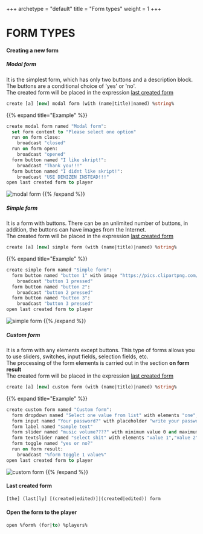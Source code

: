 +++
archetype = "default"
title = "Form types"
weight = 1
+++
# FORM TYPES

#### Creating a new form
##### Modal form
It is the simplest form, which has only two buttons and a description block. The buttons are a conditional choice of 'yes' or 'no'. \
The created form will be placed in the expression [last created form <i class="fas fa-link"></i>](#last-created-form)
```vb
create [a] [new] modal form (with (name|title)|named) %string%
```
{{% expand title="Example" %}}
```vb
create modal form named "Modal form":
  set form content to "Please select one option"
  run on form close:
    broadcast "closed"
  run on form open:
    broadcast "opened"
  form button named "I like skript!":
    broadcast "Thank you!!!"
  form button named "I didnt like skript!":
    broadcast "USE DENIZEN INSTEAD!!!"
open last created form to player
```
![modal form](/images/modal-form.jpg)
{{% /expand %}}

##### Simple form
It is a form with buttons. There can be an unlimited number of buttons, in addition, the buttons can have images from the Internet. \
The created form will be placed in the expression [last created form <i class="fas fa-link"></i>](#last-created-form)
```vb
create [a] [new] simple form (with (name|title)|named) %string%
```
{{% expand title="Example" %}}
```vb
create simple form named "Simple form":
  form button named "button 1" with image "https://pics.clipartpng.com/Carrots_PNG_Clipart-465.png":
    broadcast "button 1 pressed"
  form button named "button 2":
    broadcast "button 2 pressed"
  form button named "button 3":
    broadcast "button 3 pressed"
open last created form to player
```
![simple form](/images/simple-form.jpg)
{{% /expand %}}

##### Custom form
It is a form with any elements except buttons. This type of forms allows you to use sliders, switches, input fields, selection fields, etc. \
The processing of the form elements is carried out in the section **on form result** \
The created form will be placed in the expression [last created form <i class="fas fa-link"></i>](#last-created-form)
```vb
create [a] [new] custom form (with (name|title)|named) %string%
```
{{% expand title="Example" %}}
```vb
create custom form named "Custom form":
  form dropdown named "Select one value from list" with elements "one", "two", "three"
  form input named "Your password?" with placeholder "write your password"
  form label named "sample text"
  form slider named "music volume????" with minimum value 0 and maximum value 10
  form textslider named "select shit" with elements "value 1","value 2","value 3"
  form toggle named "yes or no?"
  run on form result:
    broadcast "%form toggle 1 value%"
open last created form to player
```
![custom form](/images/custom-form.jpg)
{{% /expand %}}

#### Last created form
```vb
[the] (last[ly] [(created|edited)]|(created|edited)) form
```

#### Open the form to the player
```vb
open %form% (for|to) %players%
```